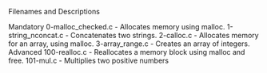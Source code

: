 Filenames and Descriptions

Mandatory 0-malloc_checked.c - Allocates memory using malloc. 1-string_nconcat.c - Concatenates two strings. 2-calloc.c - Allocates memory for an array, using malloc. 3-array_range.c - Creates an array of integers.
Advanced 100-realloc.c - Reallocates a memory block using malloc and free. 101-mul.c - Multiplies two positive numbers

